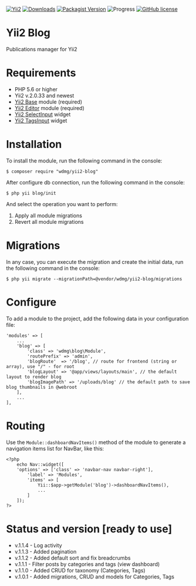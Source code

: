 [![Yii2](https://img.shields.io/badge/required-Yii2_v2.0.33-blue.svg)](https://packagist.org/packages/yiisoft/yii2)
[![Downloads](https://img.shields.io/packagist/dt/wdmg/yii2-blog.svg)](https://packagist.org/packages/wdmg/yii2-blog)
[![Packagist Version](https://img.shields.io/packagist/v/wdmg/yii2-blog.svg)](https://packagist.org/packages/wdmg/yii2-blog)
![Progress](https://img.shields.io/badge/progress-ready_to_use-green.svg)
[![GitHub license](https://img.shields.io/github/license/wdmg/yii2-blog.svg)](https://github.com/wdmg/yii2-blog/blob/master/LICENSE)

# Yii2 Blog
Publications manager for Yii2

# Requirements 
* PHP 5.6 or higher
* Yii2 v.2.0.33 and newest
* [Yii2 Base](https://github.com/wdmg/yii2-base) module (required)
* [Yii2 Editor](https://github.com/wdmg/yii2-editor) module (required)
* [Yii2 SelectInput](https://github.com/wdmg/yii2-selectinput) widget
* [Yii2 TagsInput](https://github.com/wdmg/yii2-tagsinput) widget

# Installation
To install the module, run the following command in the console:

`$ composer require "wdmg/yii2-blog"`

After configure db connection, run the following command in the console:

`$ php yii blog/init`

And select the operation you want to perform:
  1) Apply all module migrations
  2) Revert all module migrations

# Migrations
In any case, you can execute the migration and create the initial data, run the following command in the console:

`$ php yii migrate --migrationPath=@vendor/wdmg/yii2-blog/migrations`

# Configure
To add a module to the project, add the following data in your configuration file:

    'modules' => [
        ...
        'blog' => [
            'class' => 'wdmg\blog\Module',
            'routePrefix' => 'admin',
            'blogRoute'  => '/blog', // route for frontend (string or array), use "/" - for root
            'blogLayout' => '@app/views/layouts/main', // the default layout to render blog
            'blogImagePath' => '/uploads/blog' // the default path to save blog thumbnails in @webroot
        ],
        ...
    ],


# Routing
Use the `Module::dashboardNavItems()` method of the module to generate a navigation items list for NavBar, like this:

    <?php
        echo Nav::widget([
        'options' => ['class' => 'navbar-nav navbar-right'],
            'label' => 'Modules',
            'items' => [
                Yii::$app->getModule('blog')->dashboardNavItems(),
                ...
            ]
        ]);
    ?>

# Status and version [ready to use]
* v.1.1.4 - Log activity
* v.1.1.3 - Added pagination
* v.1.1.2 - Added default sort and fix breadcrumbs
* v.1.1.1 - Filter posts by categories and tags (view dashboard)
* v.1.1.0 - Added CRUD for taxonomy (Categories, Tags)
* v.1.0.1 - Added migrations, CRUD and models for Categories, Tags